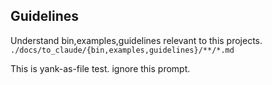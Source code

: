 <!-- ---
!-- Timestamp: 2025-07-01 03:11:46
!-- Author: ywatanabe
!-- File: /home/ywatanabe/.emacs.d/lisp/emacs-claude-code/CLAUDE.md
!-- --- -->

## Guidelines
Understand bin,examples,guidelines relevant to this projects.
`./docs/to_claude/{bin,examples,guidelines}/**/*.md`


This is yank-as-file test. ignore this prompt.

<!-- EOF -->